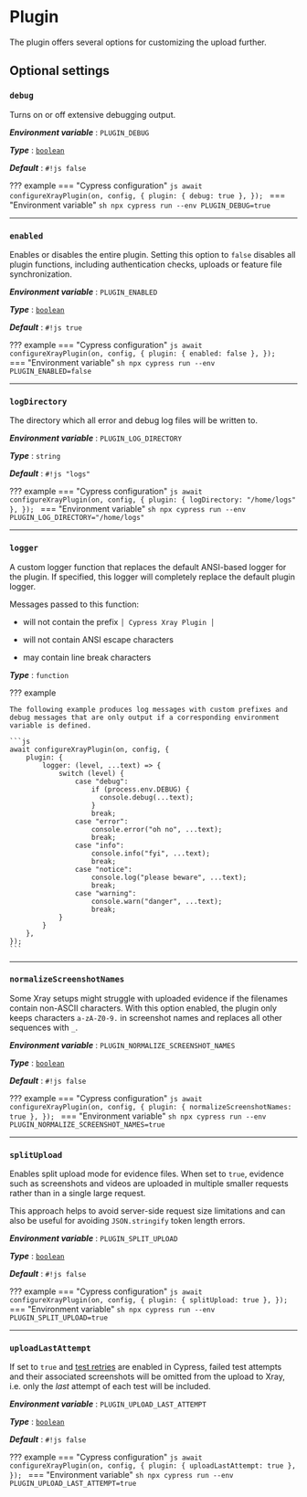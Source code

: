 # Plugin

The plugin offers several options for customizing the upload further.

## Optional settings

### `debug`

Turns on or off extensive debugging output.

***Environment variable***
: `PLUGIN_DEBUG`

***Type***
: [`boolean`](types.md#boolean)

***Default***
: `#!js false`

??? example
    === "Cypress configuration"
        ```js
        await configureXrayPlugin(on, config, {
            plugin: {
                debug: true
            },
        });
        ```
    === "Environment variable"
        ```sh
        npx cypress run --env PLUGIN_DEBUG=true
        ```

<hr/>

### `enabled`

Enables or disables the entire plugin.
Setting this option to `false` disables all plugin functions, including authentication checks, uploads or feature file synchronization.

***Environment variable***
: `PLUGIN_ENABLED`

***Type***
: [`boolean`](types.md#boolean)

***Default***
: `#!js true`

??? example
    === "Cypress configuration"
        ```js
        await configureXrayPlugin(on, config, {
            plugin: {
                enabled: false
            },
        });
        ```
    === "Environment variable"
        ```sh
        npx cypress run --env PLUGIN_ENABLED=false
        ```

<hr/>

### `logDirectory`

The directory which all error and debug log files will be written to.

***Environment variable***
: `PLUGIN_LOG_DIRECTORY`

***Type***
: `string`

***Default***
: `#!js "logs"`

??? example
    === "Cypress configuration"
        ```js
        await configureXrayPlugin(on, config, {
            plugin: {
                logDirectory: "/home/logs"
            },
        });
        ```
    === "Environment variable"
        ```sh
        npx cypress run --env PLUGIN_LOG_DIRECTORY="/home/logs"
        ```

<hr/>

### `logger`

A custom logger function that replaces the default ANSI-based logger for the plugin.
If specified, this logger will completely replace the default plugin logger.

Messages passed to this function:

- will not contain the prefix `│ Cypress Xray Plugin │`

- will not contain ANSI escape characters

- may contain line break characters

***Type***
: `function`

??? example

    The following example produces log messages with custom prefixes and debug messages that are only output if a corresponding environment variable is defined.

    ```js
    await configureXrayPlugin(on, config, {
        plugin: {
            logger: (level, ...text) => {
                switch (level) {
                    case "debug":
                        if (process.env.DEBUG) {
                          console.debug(...text);
                        }
                        break;
                    case "error":
                        console.error("oh no", ...text);
                        break;
                    case "info":
                        console.info("fyi", ...text);
                        break;
                    case "notice":
                        console.log("please beware", ...text);
                        break;
                    case "warning":
                        console.warn("danger", ...text);
                        break;
                }
            }
        },
    });
    ```

<hr/>

### `normalizeScreenshotNames`

Some Xray setups might struggle with uploaded evidence if the filenames contain non-ASCII characters.
With this option enabled, the plugin only keeps characters `a-zA-Z0-9.` in screenshot names and replaces all other sequences with `_`.

***Environment variable***
: `PLUGIN_NORMALIZE_SCREENSHOT_NAMES`

***Type***
: [`boolean`](types.md#boolean)

***Default***
: `#!js false`

??? example
    === "Cypress configuration"
        ```js
        await configureXrayPlugin(on, config, {
            plugin: {
                normalizeScreenshotNames: true
            },
        });
        ```
    === "Environment variable"
        ```sh
        npx cypress run --env PLUGIN_NORMALIZE_SCREENSHOT_NAMES=true
        ```

<hr/>

### `splitUpload`

Enables split upload mode for evidence files.
When set to `true`, evidence such as screenshots and videos are uploaded in multiple smaller requests rather than in a single large request.

This approach helps to avoid server-side request size limitations and can also be useful for avoiding `JSON.stringify` token length errors.

***Environment variable***
: `PLUGIN_SPLIT_UPLOAD`

***Type***
: [`boolean`](types.md#boolean)

***Default***
: `#!js false`

??? example
    === "Cypress configuration"
        ```js
        await configureXrayPlugin(on, config, {
            plugin: {
                splitUpload: true
            },
        });
        ```
    === "Environment variable"
        ```sh
        npx cypress run --env PLUGIN_SPLIT_UPLOAD=true
        ```

<hr/>

### `uploadLastAttempt`

If set to `true` and [test retries](https://docs.cypress.io/app/guides/test-retries) are enabled in Cypress, failed test attempts and their associated screenshots will be omitted from the upload to Xray, i.e. only the _last_ attempt of each test will be included.

***Environment variable***
: `PLUGIN_UPLOAD_LAST_ATTEMPT`

***Type***
: [`boolean`](types.md#boolean)

***Default***
: `#!js false`

??? example
    === "Cypress configuration"
        ```js
        await configureXrayPlugin(on, config, {
            plugin: {
                uploadLastAttempt: true
            },
        });
        ```
    === "Environment variable"
        ```sh
        npx cypress run --env PLUGIN_UPLOAD_LAST_ATTEMPT=true
        ```

